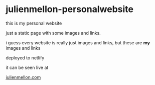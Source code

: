 # julienmellon-personalwebsite

this is my personal website

just a static page with some images and links.  

i guess every website is really just images and links, but these are **my** images and links

deployed to netlify 

it can be seen live at

[julienmellon.com](https://portfolio.julienmellon.com)
